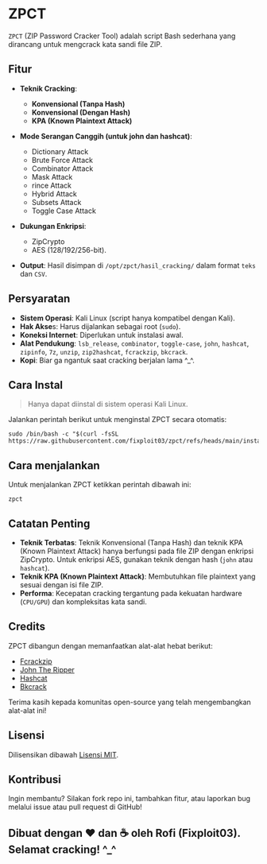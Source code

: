 # ZPCT

`ZPCT` (ZIP Password Cracker Tool) adalah script Bash sederhana yang dirancang untuk mengcrack kata sandi file ZIP.

## Fitur

- **Teknik Cracking**:
  
  - **Konvensional (Tanpa Hash)**
  - **Konvensional (Dengan Hash)**
  - **KPA (Known Plaintext Attack)**
    
- **Mode Serangan Canggih (untuk john dan hashcat)**:
  - Dictionary Attack
  - Brute Force Attack
  - Combinator Attack
  - Mask Attack
  - rince Attack
  - Hybrid Attack
  - Subsets Attack
  - Toggle Case Attack
    
 
- **Dukungan Enkripsi**:
  
  - ZipCrypto
  - AES (128/192/256-bit).
    
- **Output**: Hasil disimpan di `/opt/zpct/hasil_cracking/` dalam format `teks` dan `CSV`.
    
## Persyaratan

- **Sistem Operasi**: Kali Linux (script hanya kompatibel dengan Kali).
- **Hak Akse**s: Harus dijalankan sebagai root (`sudo`).
- **Koneksi Internet**: Diperlukan untuk instalasi awal.
- **Alat Pendukung**:
        `lsb_release`, `combinator`, `toggle-case`, `john`, `hashcat`, `zipinfo`, `7z`, `unzip`, `zip2hashcat`, `fcrackzip`, `bkcrack`.
- **Kopi**: Biar ga ngantuk saat cracking berjalan lama ^_^.
  
## Cara Instal

> Hanya dapat diinstal di sistem operasi Kali Linux.

Jalankan perintah berikut untuk menginstal ZPCT secara otomatis:

```
sudo /bin/bash -c "$(curl -fsSL https://raw.githubusercontent.com/fixploit03/zpct/refs/heads/main/instal.sh)"
```

## Cara menjalankan 

Untuk menjalankan ZPCT ketikkan perintah dibawah ini:

```
zpct
```

## Catatan Penting 

- **Teknik Terbatas**: Teknik Konvensional (Tanpa Hash) dan teknik KPA (Known Plaintext Attack) hanya berfungsi pada file ZIP dengan enkripsi ZipCrypto. Untuk enkripsi AES, gunakan teknik dengan hash (`john` atau `hashcat`).
- **Teknik KPA (Known Plaintext Attack)**: Membutuhkan file plaintext yang sesuai dengan isi file ZIP.
- **Performa**: Kecepatan cracking tergantung pada kekuatan hardware (`CPU/GPU`) dan kompleksitas kata sandi.

  
## Credits

ZPCT dibangun dengan memanfaatkan alat-alat hebat berikut:

- [Fcrackzip](http://oldhome.schmorp.de/marc/fcrackzip.html)
- [John The Ripper](https://github.com/openwall/john)
- [Hashcat](https://github.com/hashcat/hashcat)
- [Bkcrack](https://github.com/kimci86/bkcrack)

Terima kasih kepada komunitas open-source yang telah mengembangkan alat-alat ini!

## Lisensi

Dilisensikan dibawah [Lisensi MIT](https://github.com/fixploit03/zpct/blob/main/LICENSE).

## Kontribusi

Ingin membantu? Silakan fork repo ini, tambahkan fitur, atau laporkan bug melalui issue atau pull request di GitHub!

## Dibuat dengan ❤️ dan ☕ oleh Rofi (Fixploit03). Selamat cracking! ^_^
